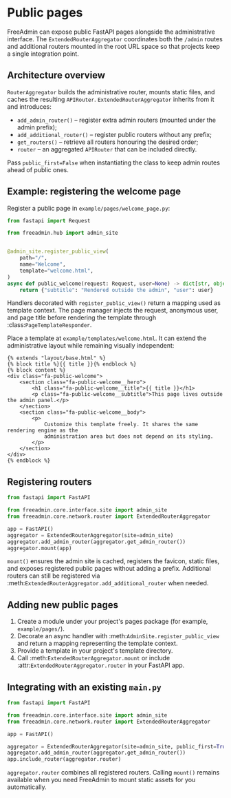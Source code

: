 # Public pages

FreeAdmin can expose public FastAPI pages alongside the administrative interface. The
`ExtendedRouterAggregator` coordinates both the `/admin` routes and additional routers
mounted in the root URL space so that projects keep a single integration point.

## Architecture overview

``RouterAggregator`` builds the administrative router, mounts static files, and caches
the resulting `APIRouter`. `ExtendedRouterAggregator` inherits from it and introduces:

- `add_admin_router()` – register extra admin routers (mounted under the admin prefix);
- `add_additional_router()` – register public routers without any prefix;
- `get_routers()` – retrieve all routers honouring the desired order;
- `router` – an aggregated `APIRouter` that can be included directly.

Pass `public_first=False` when instantiating the class to keep admin routes ahead of
public ones.

## Example: registering the welcome page

Register a public page in `example/pages/welcome_page.py`:

```python
from fastapi import Request

from freeadmin.hub import admin_site


@admin_site.register_public_view(
    path="/",
    name="Welcome",
    template="welcome.html",
)
async def public_welcome(request: Request, user=None) -> dict[str, object]:
    return {"subtitle": "Rendered outside the admin", "user": user}
```

Handlers decorated with `register_public_view()` return a mapping used as template
context. The page manager injects the request, anonymous user, and page title before
rendering the template through :class:`PageTemplateResponder`.

Place a template at `example/templates/welcome.html`. It can extend the
administrative layout while remaining visually independent:

```jinja
{% extends "layout/base.html" %}
{% block title %}{{ title }}{% endblock %}
{% block content %}
<div class="fa-public-welcome">
    <section class="fa-public-welcome__hero">
        <h1 class="fa-public-welcome__title">{{ title }}</h1>
        <p class="fa-public-welcome__subtitle">This page lives outside the admin panel.</p>
    </section>
    <section class="fa-public-welcome__body">
        <p>
            Customize this template freely. It shares the same rendering engine as the
            administration area but does not depend on its styling.
        </p>
    </section>
</div>
{% endblock %}
```

## Registering routers

```python
from fastapi import FastAPI

from freeadmin.core.interface.site import admin_site
from freeadmin.core.network.router import ExtendedRouterAggregator

app = FastAPI()
aggregator = ExtendedRouterAggregator(site=admin_site)
aggregator.add_admin_router(aggregator.get_admin_router())
aggregator.mount(app)
```

`mount()` ensures the admin site is cached, registers the favicon, static files, and
exposes registered public pages without adding a prefix. Additional routers can still
be registered via :meth:`ExtendedRouterAggregator.add_additional_router` when needed.

## Adding new public pages

1. Create a module under your project's pages package (for example,
   `example/pages/`).
2. Decorate an async handler with :meth:`AdminSite.register_public_view` and return a
   mapping representing the template context.
3. Provide a template in your project's template directory.
4. Call :meth:`ExtendedRouterAggregator.mount` or include
   :attr:`ExtendedRouterAggregator.router` in your FastAPI app.

## Integrating with an existing ``main.py``

```python
from fastapi import FastAPI

from freeadmin.core.interface.site import admin_site
from freeadmin.core.network.router import ExtendedRouterAggregator

app = FastAPI()

aggregator = ExtendedRouterAggregator(site=admin_site, public_first=True)
aggregator.add_admin_router(aggregator.get_admin_router())
app.include_router(aggregator.router)
```

`aggregator.router` combines all registered routers. Calling `mount()` remains
available when you need FreeAdmin to mount static assets for you automatically.
